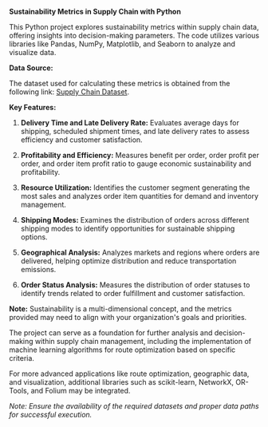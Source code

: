 **Sustainability Metrics in Supply Chain with Python**

This Python project explores sustainability metrics within supply chain data, offering insights into decision-making parameters. The code utilizes various libraries like Pandas, NumPy, Matplotlib, and Seaborn to analyze and visualize data.

**Data Source:**

The dataset used for calculating these metrics is obtained from the following link: [Supply Chain Dataset](https://data.mendeley.com/datasets/8gx2fvg2k6/5).

**Key Features:**

1. **Delivery Time and Late Delivery Rate:** Evaluates average days for shipping, scheduled shipment times, and late delivery rates to assess efficiency and customer satisfaction.

2. **Profitability and Efficiency:** Measures benefit per order, order profit per order, and order item profit ratio to gauge economic sustainability and profitability.

3. **Resource Utilization:** Identifies the customer segment generating the most sales and analyzes order item quantities for demand and inventory management.

4. **Shipping Modes:** Examines the distribution of orders across different shipping modes to identify opportunities for sustainable shipping options.

5. **Geographical Analysis:** Analyzes markets and regions where orders are delivered, helping optimize distribution and reduce transportation emissions.

6. **Order Status Analysis:** Measures the distribution of order statuses to identify trends related to order fulfillment and customer satisfaction.

**Note:** Sustainability is a multi-dimensional concept, and the metrics provided may need to align with your organization's goals and priorities.

The project can serve as a foundation for further analysis and decision-making within supply chain management, including the implementation of machine learning algorithms for route optimization based on specific criteria.

For more advanced applications like route optimization, geographic data, and visualization, additional libraries such as scikit-learn, NetworkX, OR-Tools, and Folium may be integrated.

*Note: Ensure the availability of the required datasets and proper data paths for successful execution.*
